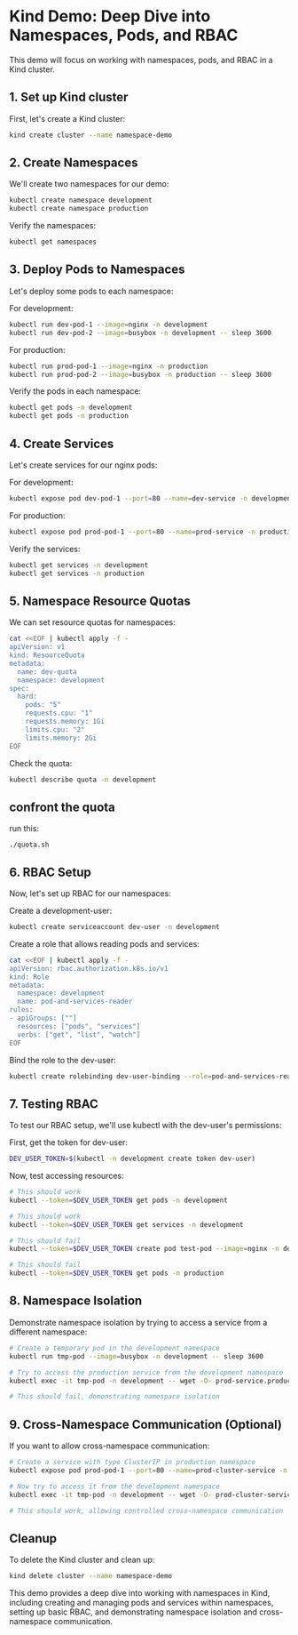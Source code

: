# Kind Demo: Deep Dive into Namespaces, Pods, and RBAC

This demo will focus on working with namespaces, pods, and RBAC in a Kind cluster.

## 1. Set up Kind cluster

First, let's create a Kind cluster:

```bash
kind create cluster --name namespace-demo
```

## 2. Create Namespaces

We'll create two namespaces for our demo:

```bash
kubectl create namespace development
kubectl create namespace production
```

Verify the namespaces:

```bash
kubectl get namespaces
```

## 3. Deploy Pods to Namespaces

Let's deploy some pods to each namespace:

For development:
```bash
kubectl run dev-pod-1 --image=nginx -n development
kubectl run dev-pod-2 --image=busybox -n development -- sleep 3600
```

For production:
```bash
kubectl run prod-pod-1 --image=nginx -n production
kubectl run prod-pod-2 --image=busybox -n production -- sleep 3600
```

Verify the pods in each namespace:

```bash
kubectl get pods -n development
kubectl get pods -n production
```

## 4. Create Services

Let's create services for our nginx pods:

For development:
```bash
kubectl expose pod dev-pod-1 --port=80 --name=dev-service -n development
```

For production:
```bash
kubectl expose pod prod-pod-1 --port=80 --name=prod-service -n production
```

Verify the services:

```bash
kubectl get services -n development
kubectl get services -n production
```

## 5. Namespace Resource Quotas

We can set resource quotas for namespaces:

```bash
cat <<EOF | kubectl apply -f -
apiVersion: v1
kind: ResourceQuota
metadata:
  name: dev-quota
  namespace: development
spec:
  hard:
    pods: "5"
    requests.cpu: "1"
    requests.memory: 1Gi
    limits.cpu: "2"
    limits.memory: 2Gi
EOF
```

Check the quota:

```bash
kubectl describe quota -n development
```

## confront the quota 

run this:

```
./quota.sh
```

## 6. RBAC Setup

Now, let's set up RBAC for our namespaces:

Create a development-user:
```bash
kubectl create serviceaccount dev-user -n development
```

Create a role that allows reading pods and services:
```bash
cat <<EOF | kubectl apply -f -
apiVersion: rbac.authorization.k8s.io/v1
kind: Role
metadata:
  namespace: development
  name: pod-and-services-reader
rules:
- apiGroups: [""]
  resources: ["pods", "services"]
  verbs: ["get", "list", "watch"]
EOF
```

Bind the role to the dev-user:
```bash
kubectl create rolebinding dev-user-binding --role=pod-and-services-reader --serviceaccount=development:dev-user -n development
```

## 7. Testing RBAC

To test our RBAC setup, we'll use kubectl with the dev-user's permissions:

First, get the token for dev-user:
```bash
DEV_USER_TOKEN=$(kubectl -n development create token dev-user)
```

Now, test accessing resources:

```bash
# This should work
kubectl --token=$DEV_USER_TOKEN get pods -n development

# This should work
kubectl --token=$DEV_USER_TOKEN get services -n development

# This should fail
kubectl --token=$DEV_USER_TOKEN create pod test-pod --image=nginx -n development

# This should fail
kubectl --token=$DEV_USER_TOKEN get pods -n production
```

## 8. Namespace Isolation

Demonstrate namespace isolation by trying to access a service from a different namespace:

```bash
# Create a temporary pod in the development namespace
kubectl run tmp-pod --image=busybox -n development -- sleep 3600

# Try to access the production service from the development namespace
kubectl exec -it tmp-pod -n development -- wget -O- prod-service.production.svc.cluster.local

# This should fail, demonstrating namespace isolation
```

## 9. Cross-Namespace Communication (Optional)

If you want to allow cross-namespace communication:

```bash
# Create a service with type ClusterIP in production namespace
kubectl expose pod prod-pod-1 --port=80 --name=prod-cluster-service -n production --type=ClusterIP

# Now try to access it from the development namespace
kubectl exec -it tmp-pod -n development -- wget -O- prod-cluster-service.production.svc.cluster.local

# This should work, allowing controlled cross-namespace communication
```

## Cleanup

To delete the Kind cluster and clean up:

```bash
kind delete cluster --name namespace-demo
```

This demo provides a deep dive into working with namespaces in Kind, including creating and managing pods and services within namespaces, setting up basic RBAC, and demonstrating namespace isolation and cross-namespace communication.
